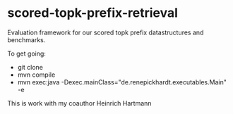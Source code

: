 scored-topk-prefix-retrieval
============================

Evaluation framework for our scored topk prefix datastructures and benchmarks. 

To get going:

* git clone
* mvn compile
* mvn exec:java -Dexec.mainClass="de.renepickhardt.executables.Main" -e

This is work with my coauthor Heinrich Hartmann
